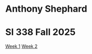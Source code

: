 # Anthony Shephard
# SI 338 Fall 2025
<a href="https://antshep-umich.github.io/wk1/">Week 1</a>
<a href="https://antshep-umich.github.io/wk02/rick_and_morty.html">Week 2</a>
